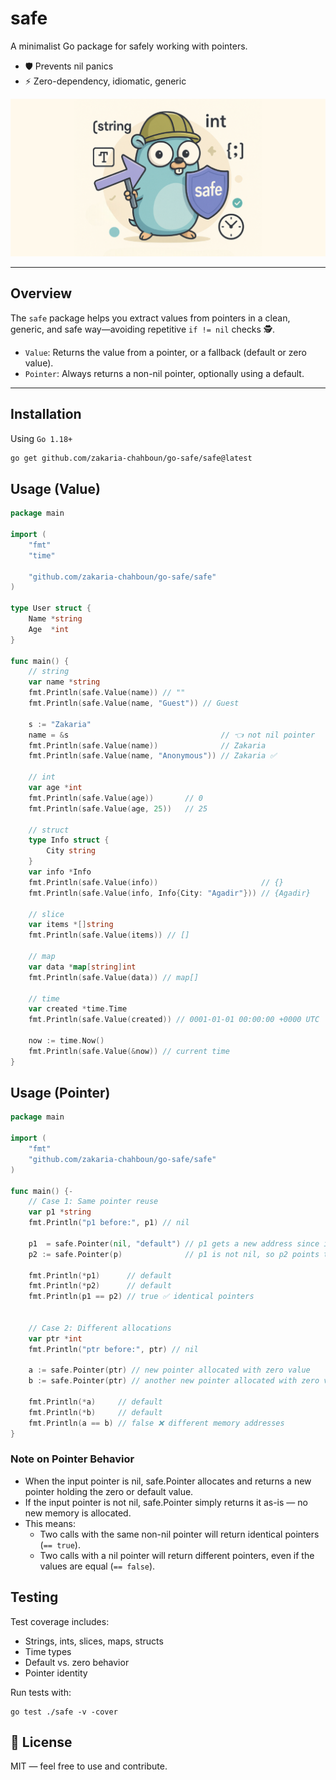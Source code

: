 # safe

A minimalist Go package for safely working with pointers.

- 🛡️ Prevents nil panics
- ⚡ Zero-dependency, idiomatic, generic

![go safe cover](./go-safe-cover.png)

---

## Overview

The `safe` package helps you extract values from pointers in a clean, generic, and safe way—avoiding repetitive `if != nil` checks 🕵.

- `Value`: Returns the value from a pointer, or a fallback (default or zero value).
- `Pointer`: Always returns a non-nil pointer, optionally using a default.

---

## Installation

Using `Go 1.18+`

```bash
go get github.com/zakaria-chahboun/go-safe/safe@latest
```

## Usage (Value)

```go
package main

import (
	"fmt"
	"time"

	"github.com/zakaria-chahboun/go-safe/safe"
)

type User struct {
	Name *string
	Age  *int
}

func main() {
	// string
	var name *string
	fmt.Println(safe.Value(name)) // ""
	fmt.Println(safe.Value(name, "Guest")) // Guest

	s := "Zakaria"
	name = &s                                  // 👈 not nil pointer
	fmt.Println(safe.Value(name))              // Zakaria
	fmt.Println(safe.Value(name, "Anonymous")) // Zakaria ✅

	// int
	var age *int
	fmt.Println(safe.Value(age))       // 0
	fmt.Println(safe.Value(age, 25))   // 25

	// struct
	type Info struct {
		City string
	}
	var info *Info
	fmt.Println(safe.Value(info))                       // {}
	fmt.Println(safe.Value(info, Info{City: "Agadir"})) // {Agadir}

	// slice
	var items *[]string
	fmt.Println(safe.Value(items)) // []

	// map
	var data *map[string]int
	fmt.Println(safe.Value(data)) // map[]

	// time
	var created *time.Time
	fmt.Println(safe.Value(created)) // 0001-01-01 00:00:00 +0000 UTC

	now := time.Now()
	fmt.Println(safe.Value(&now)) // current time	
}
```

## Usage (Pointer)

```go
package main

import (
	"fmt"
	"github.com/zakaria-chahboun/go-safe/safe"
)

func main() {-
	// Case 1: Same pointer reuse
	var p1 *string
	fmt.Println("p1 before:", p1) // nil

	p1  = safe.Pointer(nil, "default") // p1 gets a new address since it was nil
	p2 := safe.Pointer(p)              // p1 is not nil, so p2 points to the same address

	fmt.Println(*p1)      // default
	fmt.Println(*p2)      // default
	fmt.Println(p1 == p2) // true ✅ identical pointers


	// Case 2: Different allocations
	var ptr *int
	fmt.Println("ptr before:", ptr) // nil

	a := safe.Pointer(ptr) // new pointer allocated with zero value
	b := safe.Pointer(ptr) // another new pointer allocated with zero value

	fmt.Println(*a)     // default
	fmt.Println(*b)     // default
	fmt.Println(a == b) // false ❌ different memory addresses
}
```

### Note on Pointer Behavior

- When the input pointer is nil, safe.Pointer allocates and returns a new pointer holding the zero or default value.
- If the input pointer is not nil, safe.Pointer simply returns it as-is — no new memory is allocated.
- This means:
    - Two calls with the same non-nil pointer will return identical pointers (`== true`).
    - Two calls with a nil pointer will return different pointers, even if the values are equal (`== false`).

## Testing

Test coverage includes:

- Strings, ints, slices, maps, structs
- Time types
- Default vs. zero behavior
- Pointer identity

Run tests with:

```shell
go test ./safe -v -cover
```

## 📄 License

MIT — feel free to use and contribute.